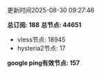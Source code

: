 更新时间2025-08-30 09:27:46

**总订阅: 188**
**总节点: 44651**
- vless节点: 18945
- hysteria2节点: 17

**google ping有效节点: 157**
